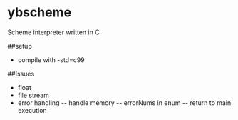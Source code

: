 # ybscheme

Scheme interpreter written in C

##setup
- compile with -std=c99

##Issues
- float
- file stream
- error handling
-- handle memory
-- errorNums in enum
-- return to main execution
